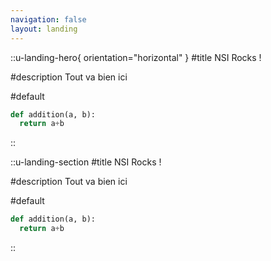 ```yaml
---
navigation: false
layout: landing
---
```

::u-landing-hero{ orientation="horizontal" }
#title
NSI Rocks !

#description
Tout va bien ici

#default
```python [test.py]
def addition(a, b):
  return a+b
```
::

::u-landing-section
#title
NSI Rocks !

#description
Tout va bien ici

#default
```python [test]
def addition(a, b):
  return a+b
```
::

